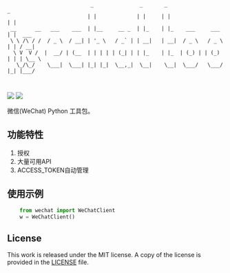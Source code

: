 
```
                           _               _       _                     _       
                          | |             | |     | |                   | |      
 __      __   ___    ___  | |__     __ _  | |_    | |_    ___     ___   | |  ___ 
 \ \ /\ / /  / _ \  / __| | '_ \   / _` | | __|   | __|  / _ \   / _ \  | | / __|
  \ V  V /  |  __/ | (__  | | | | | (_| | | |_    | |_  | (_) | | (_) | | | \__ \
   \_/\_/    \___|  \___| |_| |_|  \__,_|  \__|    \__|  \___/   \___/  |_| |___/
                                                                                 
                                                                                                                                                                                   
```

![](https://img.shields.io/badge/language-python-orange.svg)
![](https://img.shields.io/cocoapods/l/Alamofire.svg?style=flat)  

微信(WeChat)  Python 工具包。

## 功能特性

1. 授权
2. 大量可用API
3. ACCESS_TOKEN自动管理



## 使用示例

```python
    from wechat import WeChatClient
    w = WeChatClient()
```


## License

This work is released under the MIT license. A copy of the license is provided in the [LICENSE](./LICENSE) file.

